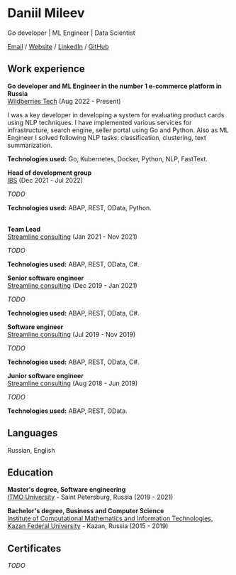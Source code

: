 # Daniil Mileev

Go developer | ML Engineer | Data Scientist <br>

[Email](mailto:milden6@gmail.com) / [Website](https://) / [LinkedIn](https://www.linkedin.com/in/daniil-mileev) / [GitHub](https://github.com/milden6)

## Work experience

**Go developer and ML Engineer in the number 1 e-commerce platform in Russia**\
[Wildberries Tech](https://www.wildberries.ru/) (Aug 2022 - Present)

I was a key developer in developing a system for evaluating product cards using NLP techniques. I have implemented various services for infrastructure, search engine, seller portal using Go and Python. Also as ML Engineer I solved following NLP tasks: classification, clustering, text summarization.

**Technologies used:** Go, Kubernetes, Docker, Python, NLP, FastText.

**Head of development group**\
[IBS](https://ibs.ru/) (Dec 2021 - Jul 2022)

_TODO_

**Technologies used:** ABAP, REST, OData, Python.
<br><br>

**Team Lead**\
[Streamline consulting](https://streamline-c.com/) (Jan 2021 - Nov 2021)

_TODO_

**Technologies used:** ABAP, REST, OData, C#.

**Senior software engineer**\
[Streamline consulting](https://streamline-c.com/) (Dec 2019 - Jan 2021)

_TODO_

**Technologies used:** ABAP, REST, OData, C#.

**Software engineer**\
[Streamline consulting](https://streamline-c.com/) (Jul 2019 - Nov 2019)

_TODO_

**Technologies used:** ABAP, REST, OData, C#.

**Junior software engineer**\
[Streamline consulting](https://streamline-c.com/) (Aug 2018 - Jun 2019)

_TODO_

**Technologies used:** ABAP, REST, OData.

## Languages

Russian, English

## Education

**Master's degree, Software engineering**\
[ITMO University](https://itmo.ru/) - Saint Petersburg, Russia (2019 - 2021)

**Bachelor's degree, Business and Computer Science**\
[Institute of Computational Mathematics and Information Technologies, Kazan Federal University](https://kpfu.ru/) - Kazan, Russia (2015 - 2019)

## Certificates

_TODO_